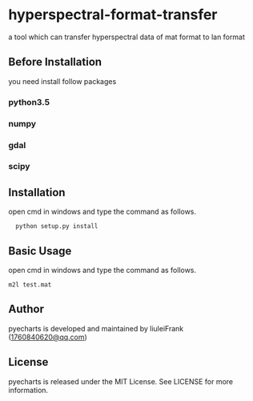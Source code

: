 # hyperspectral-format-transfer
a tool which can transfer hyperspectral data of mat format to lan format


## Before Installation
you need install follow packages
### python3.5
### numpy
### gdal
### scipy


## Installation
open cmd in windows and type the command as follows.
```
  python setup.py install
```

## Basic Usage
open cmd in windows and type the command as follows.
```
m2l test.mat
```

## Author
pyecharts is developed and maintained by liuleiFrank ([1760840620@qq.com](1760840620@qq.com))

## License
pyecharts is released under the MIT License. See LICENSE for more information.
